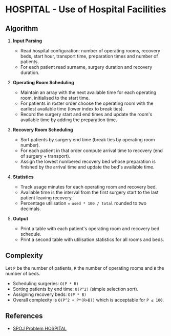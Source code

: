 # HOSPITAL - Use of Hospital Facilities

## Algorithm

1. **Input Parsing**
   - Read hospital configuration: number of operating rooms, recovery beds, start hour, transport time, preparation times and number of patients.
   - For each patient read surname, surgery duration and recovery duration.

2. **Operating Room Scheduling**
   - Maintain an array with the next available time for each operating room, initialised to the start time.
   - For patients in roster order choose the operating room with the earliest available time (lower index to break ties).
   - Record the surgery start and end times and update the room's available time by adding the preparation time.

3. **Recovery Room Scheduling**
   - Sort patients by surgery end time (break ties by operating room number).
   - For each patient in that order compute arrival time to recovery (end of surgery + transport).
   - Assign the lowest numbered recovery bed whose preparation is finished by the arrival time and update the bed's available time.

4. **Statistics**
   - Track usage minutes for each operating room and recovery bed.
   - Available time is the interval from the first surgery start to the last patient leaving recovery.
   - Percentage utilisation = `used * 100 / total` rounded to two decimals.

5. **Output**
   - Print a table with each patient's operating room and recovery bed schedule.
   - Print a second table with utilisation statistics for all rooms and beds.

## Complexity

Let `P` be the number of patients, `R` the number of operating rooms and `B` the number of beds.
- Scheduling surgeries: `O(P * R)`
- Sorting patients by end time: `O(P^2)` (simple selection sort).
- Assigning recovery beds: `O(P * B)`
- Overall complexity is `O(P^2 + P*(R+B))` which is acceptable for `P ≤ 100`.

## References

- [SPOJ Problem HOSPITAL](https://www.spoj.com/problems/HOSPITAL/)
